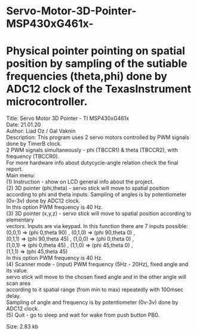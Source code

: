 # Servo-Motor-3D-Pointer-MSP430xG461x-
# Physical pointer pointing on spatial position by sampling of the sutiable frequencies (theta,phi) done by ADC12 clock of the TexasInstrument microcontroller.


Title:         Servo Motor 3D Pointer - TI MSP430xG461x                                                
Date:          21.01.20                                                                                    
Author:        Liad Oz / Gal Vaknin                                                                                  
Description:   This program uses 2 servo motors controlled by PWM signals done by TimerB clock.            
               2 PWM signals simultaneously - phi (TBCCR1) & theta (TBCCR2), with frequency (TBCCR0).        
               For more hardware info about dutycycle-angle relation check the final report.               
               Main menu:                                                                                  
                  (1) Instruction - show on LCD general info about the project.              
                  (2) 3D pointer (phi,theta) - servo stick will move to spatial position according to phi and 
                      theta inputs. Sampling of angles is by potentiometer (0v-3v) done by ADC12 clock.          
                      In this option PWM frequency is 40 Hz.                                                    
                  (3) 3D pointer (x,y,z) -  servo stick will move to spatial position according to elementary    
                      vectors. Inputs are via keypad. In this function there are 7 inputs possible:             
                      (0,0,1) => (phi 0,theta 90) , (0,1,0) => (phi 90,theta 0) ,           
                      (0,1,1) => (phi 90,theta 45) , (1,0,0) => (phi 0,theta 0) ,                                                                                       
                      (1,0,1) => (phi 0,theta 45) , (1,1,0) => (phi 45,theta 0) ,                             
                      (1,1,1) => (phi 45,theta 45)                                                            
                      In this option PWM frequency is 40 Hz.                                                      
                  (4) Scanner mode - (input) PWM frequency (5Hz - 20Hz), fixed angle and its value.             
                      servo stick will move to the chosen fixed angle and in the other angle will scan area   
                      according to it spatial range (from min to max) repeatedly with 100msec delay.          
                      Sampling of angle and frequency is by potentiometer (0v-3v) done by ADC12 clock.        
                  (5) Quit - go to sleep and wait for wake from push button PB0.                              
                                                                                                              
 Size:           2.83 kb                                                                                    

